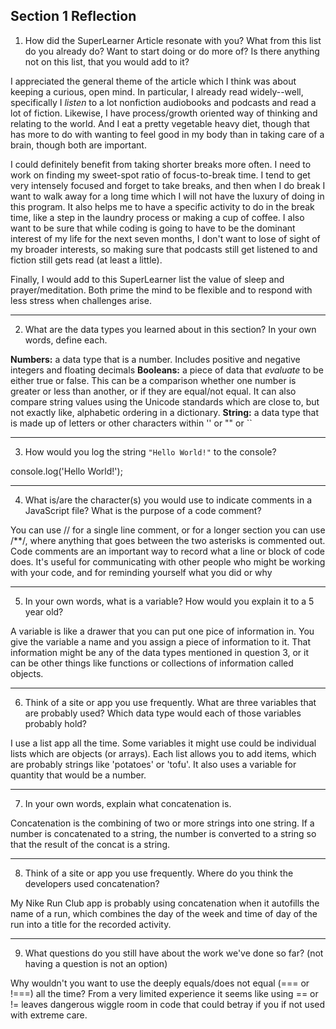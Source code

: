 ## Section 1 Reflection

1. How did the SuperLearner Article resonate with you? What from this list do you already do? Want to start doing or do more of? Is there anything not on this list, that you would add to it?

I appreciated the general theme of the article which I think was about keeping a curious, open mind. In particular, I already read widely--well, specifically I *listen* to a lot nonfiction audiobooks and podcasts and read a lot of fiction. Likewise, I have process/growth oriented way of thinking and relating to the world. And I eat a pretty vegetable heavy diet, though that has more to do with wanting to feel good in my body than in taking care of a brain, though both are important.

I could definitely benefit from taking shorter breaks more often. I need to work on finding my sweet-spot ratio of focus-to-break time. I tend to get very intensely focused and forget to take breaks, and then when I do break I want to walk away for a long time which I will not have the luxury of doing in this program. It also helps me to have a specific activity to do in the break time, like a step in the laundry process or making a cup of coffee. I also want to be sure that while coding is going to have to be the dominant interest of my life for the next seven months, I don't want to lose of sight of my broader interests, so making sure that podcasts still get listened to and fiction still gets read (at least a little).

Finally, I would add to this SuperLearner list the value of sleep and prayer/meditation. Both prime the mind to be flexible and to respond with less stress when challenges arise.
***

2. What are the data types you learned about in this section? In your own words, define each.

**Numbers:** a data type that is a number. Includes positive and negative integers and floating decimals
**Booleans:** a piece of data that *evaluate* to be either true or false. This can be a comparison whether one number is greater or less than another, or if they are equal/not equal. It can also compare string values using the Unicode standards which are close to, but not exactly like, alphabetic ordering in a dictionary.
**String:** a data type that is made up of letters or other characters within '' or "" or ``
***

3. How would you log the string `"Hello World!"` to the console?

console.log('Hello World!');
***

4. What is/are the character(s) you would use to indicate comments in a JavaScript file? What is the purpose of a code comment?

You can use // for a single line comment, or for a longer section you can use /**/, where anything that goes between the two asterisks is commented out. Code comments are an important way to record what a line or block of code does. It's useful for communicating with other people who might be working with your code, and for reminding yourself what you did or why
***

5. In your own words, what is a variable? How would you explain it to a 5 year old?

A variable is like a drawer that you can put one pice of information in. You give the variable a name and you assign a piece of information to it. That information might be any of the data types mentioned in question 3, or it can be other things like functions or collections of information called objects.
***

6. Think of a site or app you use frequently. What are three variables that are probably used? Which data type would each of those variables probably hold?

I use a list app all the time. Some variables it might use could be individual lists which are objects (or arrays). Each list allows you to add items, which are probably strings like 'potatoes' or 'tofu'. It also uses a variable for quantity that would be a number.
***

7. In your own words, explain what concatenation is.

Concatenation is the combining of two or more strings into one string. If a number is concatenated to a string, the number is converted to a string so that the result of the concat is a string.
***

8. Think of a site or app you use frequently. Where do you think the developers used concatenation?

My Nike Run Club app is probably using concatenation when it autofills the name of a run, which combines the day of the week and time of day of the run into a title for the recorded activity.
***

9. What questions do you still have about the work we've done so far? (not having a question is not an option)

Why wouldn't you want to use the deeply equals/does not equal (=== or !===) all the time? From a very limited experience it seems like using == or != leaves dangerous wiggle room in code that could betray if you if not used with extreme care. 
